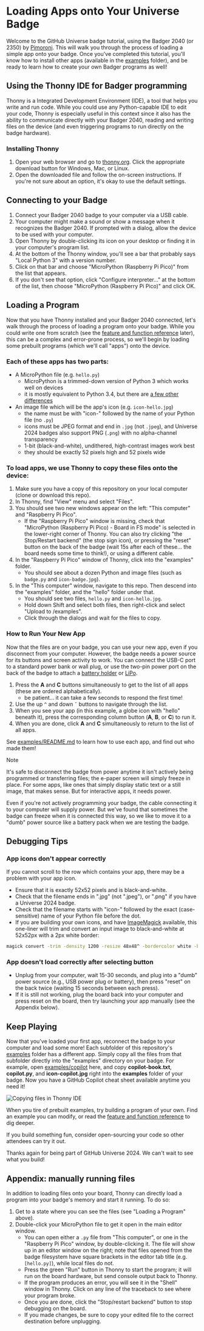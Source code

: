 # Loading Apps onto Your Universe Badge

Welcome to the GitHub Universe badge tutorial, using the Badger 2040 (or 2350) by [Pimoroni](https://pimoroni.com). This will walk you through the process of loading a simple app onto your badge. Once you've completed this tutorial, you'll know how to install other apps (available in the [examples](/examples) folder), and be ready to learn how to create your own Badger programs as well!

## Using the Thonny IDE for Badger programming

Thonny is a Integrated Development Environment (IDE), a tool that helps you write and run code. While you could use any Python-capable IDE to edit your code, Thonny is especially useful in this context since it also has the ability to communicate directly with your Badger 2040, reading and writing files on the device (and even triggering programs to run directly on the badge hardware).

### Installing Thonny

1. Open your web browser and go to [thonny.org](https://thonny.org). Click the appropriate download button for Windows, Mac, or Linux.
2. Open the downloaded file and follow the on-screen instructions. If you're not sure about an option, it's okay to use the default settings.

## Connecting to your Badge

1. Connect your Badger 2040 badge to your computer via a USB cable.
2. Your computer might make a sound or show a message when it recognizes the Badger 2040. If prompted with a dialog, allow the device to be used with your computer.
3. Open Thonny by double-clicking its icon on your desktop or finding it in your computer's program list.
4. At the bottom of the Thonny window, you'll see a bar that probably says "Local Python 3" with a version number.
5. Click on that bar and choose "MicroPython (Raspberry Pi Pico)" from the list that appears.
6. If you don't see that option, click "Configure interpreter..." at the bottom of the list, then choose "MicroPython (Raspberry Pi Pico)" and click OK.

## Loading a Program

Now that you have Thonny installed and your Badger 2040 connected, let's walk through the process of loading a program onto your badge. While you could write one from scratch (see the [feature and function reference](/2040reference.md) later), this can be a complex and error-prone process, so we'll begin by loading some prebuilt programs (which we'll call "apps") onto the device.

### Each of these apps has two parts:

- A MicroPython file (e.g. `hello.py`)
    - MicroPython is a trimmed-down version of Python 3 which works well on devices
    - it is mostly equivalent to Python 3.4, but there are [a few other differences](https://docs.micropython.org/en/latest/genrst/index.html)
- An image file which will be the app's icon (e.g. `icon-hello.jpg`)
    - the name must be with "icon-" followed by the name of your Python file (no `.py`)
    - icons must be JPEG format and end in `.jpg` (not `.jpeg`), and Universe 2024 badges also support PNG (`.png`) with no alpha-channel transparency
    - 1-bit (black-and-white), undithered, high-contrast images work best
    - they should be exactly 52 pixels high and 52 pixels wide

### To load apps, we use Thonny to copy these files onto the device:

1. Make sure you have a copy of this repository on your local computer (clone or download this repo).
2. In Thonny, find "View" menu and select "Files".
1. You should see two new windows appear on the left: "This computer" and "Raspberry Pi Pico".
   - If the "Raspberry Pi Pico" window is missing, check that "MicroPython (Raspberry Pi Pico) - Board in FS mode" is selected in the lower-right corner of Thonny. You can also try clicking "the Stop/Restart backend" (the stop sign icon), or pressing the "reset" button on the back of the badge (wait 15s after each of these... the board needs some time to think!), or using a different cable.
3. In the "Raspberry Pi Pico" window of Thonny, click into the "examples" folder.
   - You should see about a dozen Python and image files (such as `badge.py` and `icon-badge.jpg`).
4. In the "This computer" window, navigate to this repo. Then descend into the "examples" folder, and the "hello" folder under that.
   - You should see two files, `hello.py` and `icon-hello.jpg`.
   - Hold down Shift and select both files, then right-click and select "Upload to /examples".
   - Click through the dialogs and wait for the files to copy.

### How to Run Your New App

Now that the files are on your badge, you can use your new app, even if you disconnect from your computer. However, the badge needs a power source for its buttons and screen activity to work. You can connect the USB-C port to a standard power bank or wall plug, or use the two-pin power port on the back of the badge to attach a [battery holder](https://shop.pimoroni.com/products/battery-holder-2-x-aaa-with-switch) or [LiPo](https://shop.pimoroni.com/products/lipo-battery-pack).

1. Press the **A** and **C** buttons simultaneously to get to the list of all apps (these are ordered alphabetically).
    - be patient... it can take a few seconds to respond the first time!
2. Use the up `^` and down `ˇ` buttons to navigate through the list.
3. When you see your app (in this example, a globe icon with "hello" beneath it), press the corresponding column button (**A**, **B**, or **C**) to run it.
4. When you are done, click **A** and **C** simultaneously to return to the list of all apps.

See [examples/README.md](examples/README.md) to learn how to use each app, and find out who made them!

> [!NOTE]
> It's safe to disconnect the badge from power anytime it isn't actively being programmed or transferring files; the e-paper screen will simply freeze in place. For some apps, like ones that simply display static text or a still image, that makes sense. But for interactive apps, it needs power.
> 
> Even if you're not actively programming your badge, the cable connecting it to your computer will supply power. But we've found that sometimes the badge can freeze when it is connected this way, so we like to move it to a "dumb" power source like a battery pack when we are testing the badge.

## Debugging Tips

### App icons don't appear correctly

If you cannot scroll to the row which contains your app, there may be a problem with your app icon.

- Ensure that it is exactly 52x52 pixels and is black-and-white.
- Check that the filename ends in ".jpg" (not ".jpeg"), or ".png" if you have a Universe 2024 badge.
- Check that the filename starts with "icon-" followed by the exact (case-sensitive) name of your Python file before the dot.
- If you are building your own icons, and have [ImageMagick](https://imagemagick.org/script/download.php) available, this one-liner will trim and convert an input image to black-and-white at 52x52px with a 2px white border:

```bash
magick convert -trim -density 1200 -resize 48x48^ -bordercolor white -border 2 -gravity center -extent 52x52 -monochrome input.svg output.jpg
```

### App doesn't load correctly after selecting button

- Unplug from your computer, wait 15-30 seconds, and plug into a "dumb" power source (e.g., USB power plug or battery), then press "reset" on the back twice (waiting 15 seconds between each press).
- If it is still not working, plug the board back into your computer and press reset on the board, then try launching your app manually (see the Appendix below).

## Keep Playing

Now that you've loaded your first app, reconnect the badge to your computer and load some more! Each subfolder of this repository's [examples](examples) folder has a different app. Simply copy all the files from that subfolder directly into the "examples" directory on your badge. For example, open [examples/copilot](examples/copilot) here, and copy **copilot-book.txt**, **copilot.py**, and **icon-copilot.jpg** right into the **examples** folder of your badge. Now you have a GitHub Copilot cheat sheet available anytime you need it!

![Copying files in Thonny IDE](tutorial_load_files.png)

When you tire of prebuilt examples, try building a program of your own. Find an example you can modify, or read the [feature and function reference](/2040reference.md) to dig deeper. 

If you build something fun, consider open-sourcing your code so other attendees can try it out.

Thanks again for being part of GitHub Universe 2024. We can't wait to see what you build!

## Appendix: manually running files

In addition to loading files onto your board, Thonny can directly load a program into your badge's memory and start it running. To do so:

1. Get to a state where you can see the files (see "Loading a Program" above).
2. Double-click your MicroPython file to get it open in the main editor window.
    - You can open either a `.py` file from "This computer", or one in the "Raspberry Pi Pico" window, by double-clicking it. The file will show up in an editor window on the right; note that files opened from the badge filesystem have square brackets in the editor tab title (e.g. `[hello.py]`), while local files do not.
    - Press the green "Run" button in Thonny to start the program; it will run on the board hardware, but send console output back to Thonny.
    - If the program produces an error, you will see it in the "Shell" window in Thonny. Click on any line of the traceback to see where your program broke.
    - Once you are done, click the "Stop/restart backend" button to stop debugging on the board.
    - If you made changes, be sure to copy your edited file to the correct destination before unplugging.
